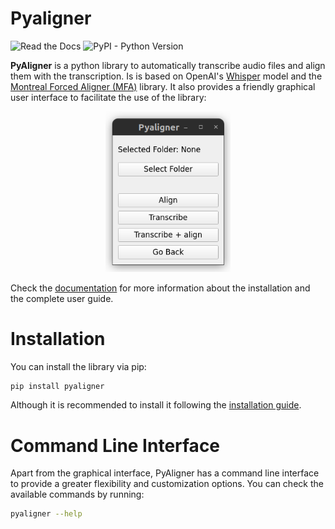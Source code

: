 # Pyaligner

![Read the Docs](https://img.shields.io/readthedocs/pyaligner?style=flat-square)
![PyPI - Python Version](https://img.shields.io/pypi/pyversions/pyaligner?style=flat-square)

**PyAligner** is a python library to automatically transcribe audio files and align them with the transcription. Is is based on OpenAI's [Whisper](https://github.com/openai/whisper) model and the [Montreal Forced Aligner (MFA)](https://montreal-forced-aligner.readthedocs.io/en/latest/) library. It also provides a friendly graphical user interface to facilitate the use of the library:

<p align="center">
  <img src="docs/images/gui_example.png" alt="Your Image" width="200">
</p>

Check the [documentation](https://ramajoballester.github.io/pyaligner/) for more information about the installation and the complete user guide.

# Installation

You can install the library via pip:

```bash
pip install pyaligner
```

Although it is recommended to install it following the [installation guide](file:///home/breaststroker/alvaro/pyaligner/docs/build/html/install.html).


# Command Line Interface

Apart from the graphical interface, PyAligner has a command line interface to provide a greater flexibility and customization options. You can check the available commands by running:

```bash
pyaligner --help
```

